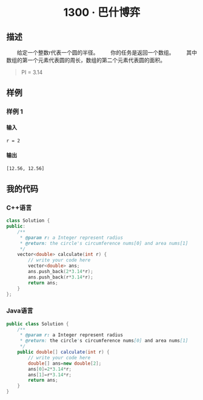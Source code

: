 # <center> 1300 · 巴什博弈

## 描述

&emsp;&emsp;给定一个整数r代表一个圆的半径。
&emsp;&emsp;你的任务是返回一个数组。
&emsp;&emsp;其中数组的第一个元素代表圆的周长，数组的第二个元素代表圆的面积。

> PI = 3.14

## 样例

### 样例 1

#### 输入

```txt
r = 2 
```

#### 输出

```txt
[12.56, 12.56]
```

## 我的代码

### C++语言

```c++
class Solution {
public:
    /**
     * @param r: a Integer represent radius
     * @return: the circle's circumference nums[0] and area nums[1]
     */
    vector<double> calculate(int r) {
        // write your code here
        vector<double> ans;
        ans.push_back(2*3.14*r);
        ans.push_back(r*3.14*r);
        return ans;
    }
};
```

### Java语言

```java
public class Solution {
    /**
     * @param r: a Integer represent radius
     * @return: the circle's circumference nums[0] and area nums[1]
     */
    public double[] calculate(int r) {
        // write your code here
        double[] ans=new double[2];
        ans[0]=2*3.14*r;
        ans[1]=r*3.14*r;
        return ans;
    }
}
```